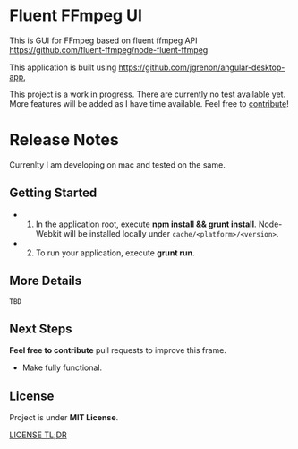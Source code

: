 # Fluent FFmpeg UI

This is  GUI for FFmpeg based on fluent ffmpeg API https://github.com/fluent-ffmpeg/node-fluent-ffmpeg

This application is built using https://github.com/jgrenon/angular-desktop-app,

This project is a work in progress. There are currently no test available yet.
More features will be added as I have time available. Feel free to [contribute](https://github.com/prabhic/fluent-ffmpeg-ui#next-steps)!

# Release Notes

Currenlty I am developing on mac and tested on the same.

## Getting Started

- 1. In the application root, execute **npm install && grunt install**. Node-Webkit will be installed locally under ```cache/<platform>/<version>```.
- 2. To run your application, execute **grunt run**.


## More Details
    
    TBD

## Next Steps

**Feel free to contribute** pull requests to improve this frame.

- Make fully functional.

## License

Project is under **MIT License**.

[LICENSE TL;DR](https://tldrlegal.com/license/mit-license)
